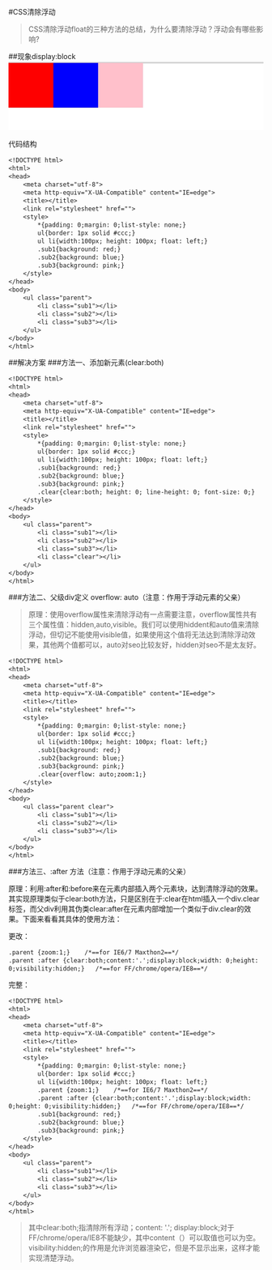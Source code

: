 #CSS清除浮动
> CSS清除浮动float的三种方法的总结，为什么要清除浮动？浮动会有哪些影响?

##现象display:block
![](img/1.jpg)

代码结构
```
<!DOCTYPE html>
<html>
<head>
	<meta charset="utf-8">
	<meta http-equiv="X-UA-Compatible" content="IE=edge">
	<title></title>
	<link rel="stylesheet" href="">
	<style>
		*{padding: 0;margin: 0;list-style: none;}
		ul{border: 1px solid #ccc;}
		ul li{width:100px; height: 100px; float: left;}
		.sub1{background: red;}
		.sub2{background: blue;}
		.sub3{background: pink;}
	</style>
</head>
<body>
	<ul class="parent">
		<li class="sub1"></li>
		<li class="sub2"></li>
		<li class="sub3"></li>
	</ul>
</body>
</html>
```

##解决方案
###方法一、添加新元素(clear:both)
```
<!DOCTYPE html>
<html>
<head>
	<meta charset="utf-8">
	<meta http-equiv="X-UA-Compatible" content="IE=edge">
	<title></title>
	<link rel="stylesheet" href="">
	<style>
		*{padding: 0;margin: 0;list-style: none;}
		ul{border: 1px solid #ccc;}
		ul li{width:100px; height: 100px; float: left;}
		.sub1{background: red;}
		.sub2{background: blue;}
		.sub3{background: pink;}
		.clear{clear:both; height: 0; line-height: 0; font-size: 0;}
	</style>
</head>
<body>
	<ul class="parent">
		<li class="sub1"></li>
		<li class="sub2"></li>
		<li class="sub3"></li>
		<li class="clear"></li>
	</ul>
</body>
</html>
```

###方法二、父级div定义 overflow: auto（注意：作用于浮动元素的父亲）
> 原理：使用overflow属性来清除浮动有一点需要注意，overflow属性共有三个属性值：hidden,auto,visible。我们可以使用hiddent和auto值来清除浮动，但切记不能使用visible值，如果使用这个值将无法达到清除浮动效果，其他两个值都可以，auto对seo比较友好，hidden对seo不是太友好。

```
<!DOCTYPE html>
<html>
<head>
	<meta charset="utf-8">
	<meta http-equiv="X-UA-Compatible" content="IE=edge">
	<title></title>
	<link rel="stylesheet" href="">
	<style>
		*{padding: 0;margin: 0;list-style: none;}
		ul{border: 1px solid #ccc;}
		ul li{width:100px; height: 100px; float: left;}
		.sub1{background: red;}
		.sub2{background: blue;}
		.sub3{background: pink;}
		.clear{overflow: auto;zoom:1;}
	</style>
</head>
<body>
	<ul class="parent clear">
		<li class="sub1"></li>
		<li class="sub2"></li>
		<li class="sub3"></li>
	</ul>
</body>
</html>
```



###方法三、:after 方法（注意：作用于浮动元素的父亲）

原理：利用:after和:before来在元素内部插入两个元素块，达到清除浮动的效果。其实现原理类似于clear:both方法，只是区别在于:clear在html插入一个div.clear标签，而父div利用其伪类clear:after在元素内部增加一个类似于div.clear的效果。下面来看看其具体的使用方法：

更改：
```
.parent {zoom:1;}    /*==for IE6/7 Maxthon2==*/
.parent :after {clear:both;content:'.';display:block;width: 0;height: 0;visibility:hidden;}   /*==for FF/chrome/opera/IE8==*/
```

完整：
```
<!DOCTYPE html>
<html>
<head>
	<meta charset="utf-8">
	<meta http-equiv="X-UA-Compatible" content="IE=edge">
	<title></title>
	<link rel="stylesheet" href="">
	<style>
		*{padding: 0;margin: 0;list-style: none;}
		ul{border: 1px solid #ccc;}
		ul li{width:100px; height: 100px; float: left;}
		.parent {zoom:1;}    /*==for IE6/7 Maxthon2==*/
		.parent :after {clear:both;content:'.';display:block;width: 0;height: 0;visibility:hidden;}   /*==for FF/chrome/opera/IE8==*/
		.sub1{background: red;}
		.sub2{background: blue;}
		.sub3{background: pink;}
	</style>
</head>
<body>
	<ul class="parent">
		<li class="sub1"></li>
		<li class="sub2"></li>
		<li class="sub3"></li>
	</ul>
</body>
</html>
```



>  其中clear:both;指清除所有浮动；content: '.'; display:block;对于FF/chrome/opera/IE8不能缺少，其中content（）可以取值也可以为空。visibility:hidden;的作用是允许浏览器渲染它，但是不显示出来，这样才能实现清楚浮动。











